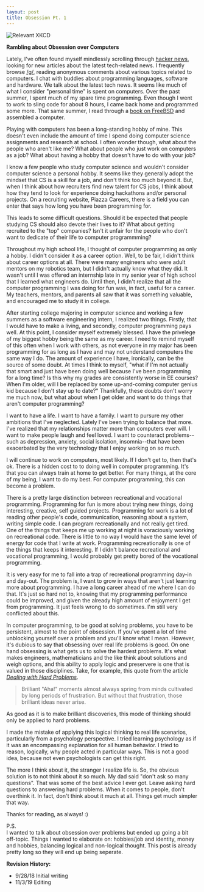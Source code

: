 ```yaml
---
layout: post
title: Obsession Pt. 1
---
```


![](https://imgs.xkcd.com/comics/nerd_sniping.png "Relevant XKCD")

**Rambling about Obsession over Computers**

Lately, I've often found myself mindlessly scrolling through [hacker news][1], looking for new articles about the latest tech-related news. I frequently browse [/g/][2], reading anonymous comments about various topics related to computers. I chat with buddies about programming languages, software and hardware. We talk about the latest tech news. It seems like much of what I consider "personal time" is spent on computers. Over the past summer, I spent much of my spare time programming. Even though I went to work to sling code for about 8 hours, I came back home and programmed some more. That same summer, I read through a [book on FreeBSD][3] and assembled a computer.

Playing with computers has been a long-standing hobby of mine. This doesn't even include the amount of time I spend doing computer science assignments and research at school. I often wonder though, what about the people who aren't like me? What about people who just work on computers as a job? What about having a hobby that doesn't have to do with your job?

I know a few people who study computer science and wouldn't consider computer science a personal hobby. It seems like they generally adopt the mindset that CS is a skill for a job, and don't think too much beyond it. But, when I think about how recruiters find new talent for CS jobs, I think about how they tend to look for experience doing hackathons and/or personal projects. On a recruiting website, Piazza Careers, there is a field you can enter that says how long you have been programming for.

This leads to some difficult questions. Should it be expected that people studying CS should also devote their lives to it? What about getting recruited to the "top" companies? Isn't it unfair for the people who don't want to dedicate of their life to computer programmming?

Throughout my high school life, I thought of computer programming as only a hobby. I didn't consider it as a career option. Well, to be fair, I didn't think about career options at all. There were many engineers who were adult mentors on my robotics team, but I didn't actually know what they did. It wasn't until I was offered an internship late in my senior year of high school that I learned what engineers do. Until then, I didn't realize that all the computer programming I was doing for fun was, in fact, useful for a career. My teachers, mentors, and parents all saw that it was something valuable, and encouraged me to study it in college.

After starting college majoring in computer science and working a few summers as a software engineering intern, I realized two things. Firstly, that I would have to make a living, and secondly, computer programming pays well. At this point, I consider myself extremely blessed. I have the privelege of my biggest hobby being the same as my career. I need to remind myself of this often when I work with others, as not everyone in my major has been programming for as long as I have and may not understand computers the same way I do. The amount of experience I have, ironically, can be the source of some doubt. At times I think to myself, "what if I'm not actually that smart and just have been doing well because I've been programming for a long time? Is this why my grades are consistently worse in EE courses? When I'm older, will I be replaced by some up-and-coming computer genius kid because I don't stay up to date?" Thankfully, these doubts don't worry me much now, but what about when I get older and want to do things that aren't computer programming?

I want to have a life. I want to have a family. I want to pursure my other ambitions that I've neglected. Lately I've been trying to balance that more. I've realized that my relationships matter more than computers ever will. I want to make people laugh and feel loved. I want to counteract problems--such as depression, anxiety, social isolation, insomnia--that have been exacerbated by the very technology that I enjoy working on so much.

I will continue to work on computers, most likely. If I don't get to, then that's ok. There is a hidden cost to to doing well in computer programming. It's that you can always train at home to get better. For many things, at the core of my being, I want to do my best. For computer programming, this can become a problem.

There is a pretty large distinction between recreational and vocational programming. Programming for fun is more about trying new things, doing interesting, creative, self guided projects. Programming for work is a lot of reading other people's code, communication, reasoning about a system, writing simple code. I can program recreationally and not really get tired. One of the things that keeps me up working at night is voraciously working on recreational code. There is little to no way I would have the same level of energy for code that I write at work. Programming recreationally is one of the things that keeps it interesting. If I didn't balance recreational and vocational programming, I would probably get pretty bored of the vocational programming.

It is very easy for me to fall into a trap of recreational programming day-in and day-out. The problem is, I want to grow in ways that aren't just learning more about programming. I have a long career ahead of me where I can do that. It's just so hard not to, knowing that my programming performance could be improved, and given the already high amount of enjoyment I get from programming. It just feels wrong to do sometimes. I'm still very conflicted about this.

In computer programming, to be good at solving problems, you have to be persistent, almost to the point of obsession. If you've spent a lot of time unblocking yourself over a problem and you'll know what I mean. However, it's dubious to say that obsessing over real life problems is good. On one hand obsessing is what gets us to solve the hardest problems. It's what makes engineers, mathematicians and the like think about solutions and weigh options, and this ability to apply logic and preservere is one that is valued in those disciplines. Take, for example, this quote from the article [*Dealing with Hard Problems*][4].

> Brilliant "Aha!" moments almost always spring from minds cultivated by long periods of frustration. But without that frustration, those brilliant ideas never arise.

As good as it is to make brilliant discoveries, this mode of thinking should only be applied to hard problems.

I made the mistake of applying this logical thinking to real life scenarios, particularly from a psychology perspective. I tried learning psychology as if it was an encompassing explanation for all human behavior. I tried to reason, logically, why people acted in particular ways. This is not a good idea, because not even psychologists can get this right.

The more I think about it, the stranger I realize life is. So, the obvious solution is to not think about it so much. My dad said "don't ask so many questions". That was some of the best advice I ever got. Leave asking hard questions to answering hard problems. When it comes to people, don't overthink it. In fact, don't think about it much at all. Things get much simpler that way.

Thanks for reading, as always! :)

P.S.  
I wanted to talk about obsession over problems but ended up going a bit off-topic. Things I wanted to elaborate on: hobbies/job and identity, money and hobbies, balancing logical and non-logical thought. This post is already pretty long so they will end up being seperate.

**Revision History:**

- 9/28/18 Initial writing
- 11/3/19 Editing

[1]: https://news.ycombinator.com/
[2]: https://boards.4chan.org/g/
[3]: http://www.informit.com/store/design-and-implementation-of-the-freebsd-operating-9780321968975
[4]: https://artofproblemsolving.com/articles/hard-problems
